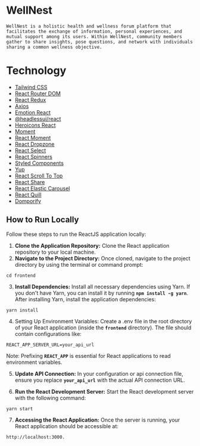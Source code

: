 # WellNest

`WellNest is a holistic health and wellness forum platform that facilitates the exchange of information, personal experiences, and mutual support among its users. Within WellNest, community members gather to share insights, pose questions, and network with individuals sharing a common wellness objective.`

# Technology

- [Tailwind CSS](https://tailwindui.com/)
- [React Router DOM](https://reactrouter.com/en/main)
- [React Redux](https://react-redux.js.org/)
- [Axios](https://axios-http.com/docs/intro)
- [Emotion React](https://emotion.sh/docs/introduction)
- [@headlessui/react](https://www.npmjs.com/package/@headlessui/react)
- [Heroicons React](https://heroicons.com/)
- [Moment](https://momentjs.com/)
- [React Moment](https://www.npmjs.com/package/react-moment)
- [React Dropzone](https://react-dropzone.js.org/)
- [React Select](https://react-select.com/)
- [React Spinners](https://www.davidhu.io/react-spinners/)
- [Styled Components](https://styled-components.com/)
- [Yup](https://www.npmjs.com/package/yup)
- [React Scroll To Top](https://www.npmjs.com/package/react-scroll-to-top)
- [React Share](https://www.npmjs.com/package/react-share)
- [React Elastic Carousel](https://www.npmjs.com/package/react-elastic-carousel)
- [React Quill](https://www.npmjs.com/package/react-quill)
- [Domporify](https://www.npmjs.com/package/dompurify)

## How to Run Locally

Follow these steps to run the ReactJS application locally:

1. **Clone the Application Repository:** Clone the React application repository to your local machine.
2. **Navigate to the Project Directory:** Once cloned, navigate to the project directory by using the terminal or command prompt:

```
cd frontend
```

3. **Install Dependencies:** Install all necessary dependencies using Yarn. If you don't have Yarn, you can install it by running **`npm install -g yarn`**. After installing Yarn, install the application dependencies:

```
yarn install
```

4. Setting Up Environment Variables: Create a .env file in the root directory of your React application (inside the **`frontend`** directory). The file should contain configurations like:

```
REACT_APP_SERVER_URL=your_api_url

```

Note: Prefixing **`REACT_APP`** is essential for React applications to read environment variables.

5. **Update API Connection:** In your configuration or api connection file, ensure you replace **`your_api_url`** with the actual API connection URL.

6. **Run the React Development Server:** Start the React development server with the following command:

```
yarn start
```

7. **Accessing the React Application:** Once the server is running, your React application should be accessible at:

```
http://localhost:3000.
```
